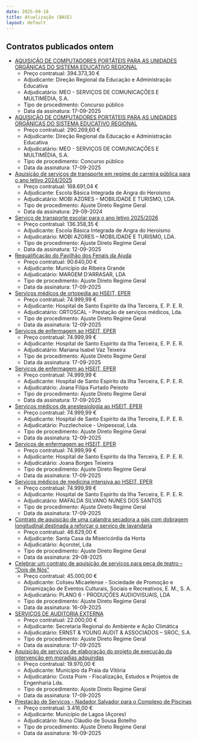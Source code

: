 ```yaml
---
date: 2025-09-18
title: Atualização (BASE)
layout: default
---
```

## Contratos publicados ontem

* [AQUISIÇÃO DE COMPUTADORES PORTÁTEIS PARA AS UNIDADES ORGÂNICAS DO SISTEMA EDUCATIVO REGIONAL](https://www.base.gov.pt/Base4/pt/detalhe/?type=contratos&id=11727435)
  * Preço contratual: 394.373,30 €
  * Adjudicante: Direção Regional da Educação e Administração Educativa
  * Adjudicatário: MEO - SERVIÇOS DE COMUNICAÇÕES E MULTIMÉDIA, S.A.
  * Tipo de procedimento: Concurso público
  * Data da assinatura: 17-09-2025
* [AQUISIÇÃO DE COMPUTADORES PORTÁTEIS PARA AS UNIDADES ORGÂNICAS DO SISTEMA EDUCATIVO REGIONAL](https://www.base.gov.pt/Base4/pt/detalhe/?type=contratos&id=11727451)
  * Preço contratual: 290.269,60 €
  * Adjudicante: Direção Regional da Educação e Administração Educativa
  * Adjudicatário: MEO - SERVIÇOS DE COMUNICAÇÕES E MULTIMÉDIA, S.A.
  * Tipo de procedimento: Concurso público
  * Data da assinatura: 17-09-2025
* [Aquisição de serviços de transporte em regime de carreira pública para o ano letivo 2024/2025](https://www.base.gov.pt/Base4/pt/detalhe/?type=contratos&id=11728456)
  * Preço contratual: 168.691,04 €
  * Adjudicante: Escola Básica Integrada de Angra do Heroísmo
  * Adjudicatário: MOBI AZORES – MOBILIDADE E TURISMO, LDA.
  * Tipo de procedimento: Ajuste Direto Regime Geral
  * Data da assinatura: 29-09-2024
* [Serviço de transporte escolar para o ano letivo 2025/2026](https://www.base.gov.pt/Base4/pt/detalhe/?type=contratos&id=11728607)
  * Preço contratual: 136.358,35 €
  * Adjudicante: Escola Básica Integrada de Angra do Heroísmo
  * Adjudicatário: MOBI AZORES – MOBILIDADE E TURISMO, LDA.
  * Tipo de procedimento: Ajuste Direto Regime Geral
  * Data da assinatura: 12-09-2025
* [Requalificação do Pavilhão dos Fenais da Ajuda](https://www.base.gov.pt/Base4/pt/detalhe/?type=contratos&id=11728099)
  * Preço contratual: 90.640,00 €
  * Adjudicante: Município de Ribeira Grande
  * Adjudicatário: MARGEM D'ARRASAR, LDA
  * Tipo de procedimento: Ajuste Direto Regime Geral
  * Data da assinatura: 17-09-2025
* [Serviços médicos de ortopedia ao HSEIT, EPER](https://www.base.gov.pt/Base4/pt/detalhe/?type=contratos&id=11727225)
  * Preço contratual: 74.999,99 €
  * Adjudicante: Hospital de Santo Espírito da Ilha Terceira, E. P. E. R.
  * Adjudicatário: ORTOSCAL - Prestação de serviços médicos, Lda.
  * Tipo de procedimento: Ajuste Direto Regime Geral
  * Data da assinatura: 12-09-2025
* [Serviços de enfermagem ao HSEIT, EPER](https://www.base.gov.pt/Base4/pt/detalhe/?type=contratos&id=11728595)
  * Preço contratual: 74.999,99 €
  * Adjudicante: Hospital de Santo Espírito da Ilha Terceira, E. P. E. R.
  * Adjudicatário: Mariana Isabel Vaz Teixeira
  * Tipo de procedimento: Ajuste Direto Regime Geral
  * Data da assinatura: 17-09-2025
* [Serviços de enfermagem ao HSEIT, EPER](https://www.base.gov.pt/Base4/pt/detalhe/?type=contratos&id=11728770)
  * Preço contratual: 74.999,99 €
  * Adjudicante: Hospital de Santo Espírito da Ilha Terceira, E. P. E. R.
  * Adjudicatário: Joana Filipa Furtado Peixoto
  * Tipo de procedimento: Ajuste Direto Regime Geral
  * Data da assinatura: 17-09-2025
* [Serviços médicos de anestesiologia ao HSEIT, EPER](https://www.base.gov.pt/Base4/pt/detalhe/?type=contratos&id=11728779)
  * Preço contratual: 74.999,99 €
  * Adjudicante: Hospital de Santo Espírito da Ilha Terceira, E. P. E. R.
  * Adjudicatário: Puzzlechoice - Unipessoal, Lda.
  * Tipo de procedimento: Ajuste Direto Regime Geral
  * Data da assinatura: 12-09-2025
* [Serviços de enfermagem ao HSEIT, EPER](https://www.base.gov.pt/Base4/pt/detalhe/?type=contratos&id=11728754)
  * Preço contratual: 74.999,99 €
  * Adjudicante: Hospital de Santo Espírito da Ilha Terceira, E. P. E. R.
  * Adjudicatário: Joana Borges Teixeira
  * Tipo de procedimento: Ajuste Direto Regime Geral
  * Data da assinatura: 17-09-2025
* [Serviços médicos de medicina intensiva ao HSEIT, EPER](https://www.base.gov.pt/Base4/pt/detalhe/?type=contratos&id=11728767)
  * Preço contratual: 74.999,99 €
  * Adjudicante: Hospital de Santo Espírito da Ilha Terceira, E. P. E. R.
  * Adjudicatário: MAFALDA SILVANO NUNES DOS SANTOS
  * Tipo de procedimento: Ajuste Direto Regime Geral
  * Data da assinatura: 17-09-2025
* [Contrato de aquisição de uma calandra secadora a gás com dobragem longitudinal destinada a reforçar o serviço de lavandaria](https://www.base.gov.pt/Base4/pt/detalhe/?type=contratos&id=11728169)
  * Preço contratual: 46.629,00 €
  * Adjudicante: Santa Casa da Misericórdia da Horta
  * Adjudicatário: Açorotel, Lda
  * Tipo de procedimento: Ajuste Direto Regime Geral
  * Data da assinatura: 29-08-2025
* [Celebrar um contrato de aquisição de serviços para peça de teatro – “Dois de Nós”](https://www.base.gov.pt/Base4/pt/detalhe/?type=contratos&id=11728703)
  * Preço contratual: 45.000,00 €
  * Adjudicante: Coliseu Micaelense - Sociedade de Promoção e Dinamização de Eventos Culturais, Sociais e Recreativos, E. M., S. A.
  * Adjudicatário: PLANO 6 - PRODUÇÕES AUDIOVISUAIS, LDA
  * Tipo de procedimento: Ajuste Direto Regime Geral
  * Data da assinatura: 16-09-2025
* [SERVIÇOS DE AUDITORIA EXTERNA](https://www.base.gov.pt/Base4/pt/detalhe/?type=contratos&id=11727950)
  * Preço contratual: 22.000,00 €
  * Adjudicante: Secretaria Regional do Ambiente e Ação Climática
  * Adjudicatário: ERNST & YOUNG AUDIT & ASSOCIADOS – SROC, S.A.
  * Tipo de procedimento: Ajuste Direto Regime Geral
  * Data da assinatura: 17-09-2025
* [Aquisição de serviços de elaboração do projeto de execução da intervenção em moradias adquiridas](https://www.base.gov.pt/Base4/pt/detalhe/?type=contratos&id=11728413)
  * Preço contratual: 19.970,00 €
  * Adjudicante: Município da Praia da Vitória
  * Adjudicatário: Costa Poim - Fiscalização, Estudos e Projetos de Engenharia Lda.
  * Tipo de procedimento: Ajuste Direto Regime Geral
  * Data da assinatura: 17-09-2025
* [Prestação de Serviços - Nadador Salvador para o Complexo de Piscinas](https://www.base.gov.pt/Base4/pt/detalhe/?type=contratos&id=11728108)
  * Preço contratual: 3.416,00 €
  * Adjudicante: Município de Lagoa (Açores)
  * Adjudicatário: Nuno Cláudio de Sousa Botelho 
  * Tipo de procedimento: Ajuste Direto Regime Geral
  * Data da assinatura: 16-09-2025

